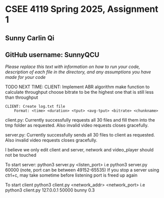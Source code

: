 # CSEE 4119 Spring 2025, Assignment 1
## Sunny Carlin Qi
## GitHub username: SunnyQCU

*Please replace this text with information on how to run your code, description of each file in the directory, and any assumptions you have made for your code*

TODO NEXT TIME:
    CLIENT: Implement ABR algorithm
        make function to calculate throughput
        choose bitrate to be the highest one that is still less than throughput
    
    CLIENT: Create log.txt file 
        Format: <time> <duration> <tput> <avg-tput> <bitrate> <chunkname>

    

client.py:
    Currently successfully requests all 30 files and fill them
    into the tmp folder as requested. Also invalid video requests
    closes gracefully.

server.py:
    Currently successfully sends all 30 files to client as requested.
    Also invalid video requests closes gracefully.

I believe we only edit client and server, network and video_player should not be touched

To start server:
python3 server.py <listen_port>
i.e python3 server.py 60000 
(note, port can be between 49152-65535)
If you stop a server using ctrl+c, may take sometime before listening port is freed up again

To start client
python3 client.py <network_addr> <network_port> <name> <alpha>
i.e
    python3 client.py 127.0.0.1 50000 bunny 0.3